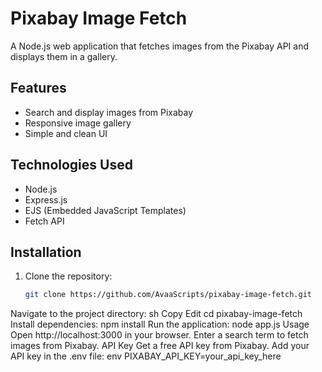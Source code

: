 # Pixabay Image Fetch

A Node.js web application that fetches images from the Pixabay API and displays them in a gallery.

## Features
- Search and display images from Pixabay
- Responsive image gallery
- Simple and clean UI

## Technologies Used
- Node.js
- Express.js
- EJS (Embedded JavaScript Templates)
- Fetch API

## Installation
1. Clone the repository:
   ```sh
   git clone https://github.com/AvaaScripts/pixabay-image-fetch.git
Navigate to the project directory:
sh
Copy
Edit
cd pixabay-image-fetch
Install dependencies:
npm install
Run the application:
node app.js
Usage
Open http://localhost:3000 in your browser.
Enter a search term to fetch images from Pixabay.
API Key
Get a free API key from Pixabay.
Add your API key in the .env file:
env
PIXABAY_API_KEY=your_api_key_here
